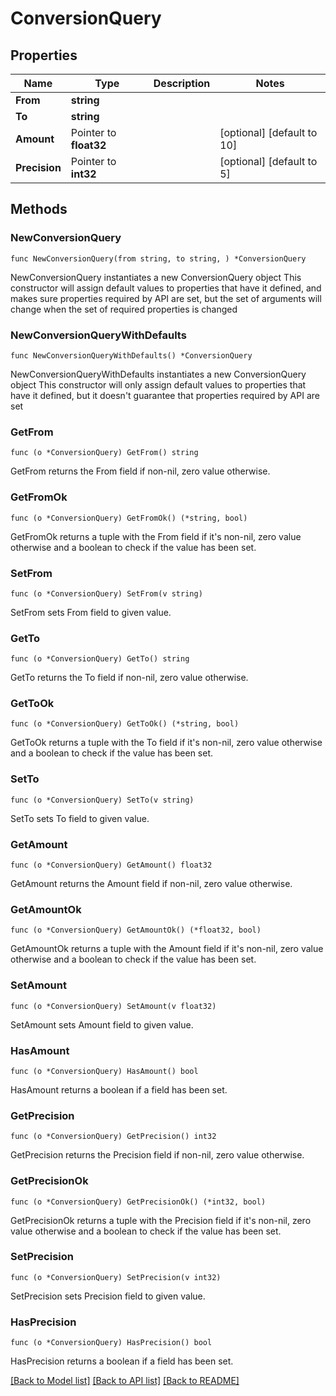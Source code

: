# ConversionQuery

## Properties

Name | Type | Description | Notes
------------ | ------------- | ------------- | -------------
**From** | **string** |  | 
**To** | **string** |  | 
**Amount** | Pointer to **float32** |  | [optional] [default to 10]
**Precision** | Pointer to **int32** |  | [optional] [default to 5]

## Methods

### NewConversionQuery

`func NewConversionQuery(from string, to string, ) *ConversionQuery`

NewConversionQuery instantiates a new ConversionQuery object
This constructor will assign default values to properties that have it defined,
and makes sure properties required by API are set, but the set of arguments
will change when the set of required properties is changed

### NewConversionQueryWithDefaults

`func NewConversionQueryWithDefaults() *ConversionQuery`

NewConversionQueryWithDefaults instantiates a new ConversionQuery object
This constructor will only assign default values to properties that have it defined,
but it doesn't guarantee that properties required by API are set

### GetFrom

`func (o *ConversionQuery) GetFrom() string`

GetFrom returns the From field if non-nil, zero value otherwise.

### GetFromOk

`func (o *ConversionQuery) GetFromOk() (*string, bool)`

GetFromOk returns a tuple with the From field if it's non-nil, zero value otherwise
and a boolean to check if the value has been set.

### SetFrom

`func (o *ConversionQuery) SetFrom(v string)`

SetFrom sets From field to given value.


### GetTo

`func (o *ConversionQuery) GetTo() string`

GetTo returns the To field if non-nil, zero value otherwise.

### GetToOk

`func (o *ConversionQuery) GetToOk() (*string, bool)`

GetToOk returns a tuple with the To field if it's non-nil, zero value otherwise
and a boolean to check if the value has been set.

### SetTo

`func (o *ConversionQuery) SetTo(v string)`

SetTo sets To field to given value.


### GetAmount

`func (o *ConversionQuery) GetAmount() float32`

GetAmount returns the Amount field if non-nil, zero value otherwise.

### GetAmountOk

`func (o *ConversionQuery) GetAmountOk() (*float32, bool)`

GetAmountOk returns a tuple with the Amount field if it's non-nil, zero value otherwise
and a boolean to check if the value has been set.

### SetAmount

`func (o *ConversionQuery) SetAmount(v float32)`

SetAmount sets Amount field to given value.

### HasAmount

`func (o *ConversionQuery) HasAmount() bool`

HasAmount returns a boolean if a field has been set.

### GetPrecision

`func (o *ConversionQuery) GetPrecision() int32`

GetPrecision returns the Precision field if non-nil, zero value otherwise.

### GetPrecisionOk

`func (o *ConversionQuery) GetPrecisionOk() (*int32, bool)`

GetPrecisionOk returns a tuple with the Precision field if it's non-nil, zero value otherwise
and a boolean to check if the value has been set.

### SetPrecision

`func (o *ConversionQuery) SetPrecision(v int32)`

SetPrecision sets Precision field to given value.

### HasPrecision

`func (o *ConversionQuery) HasPrecision() bool`

HasPrecision returns a boolean if a field has been set.


[[Back to Model list]](../README.md#documentation-for-models) [[Back to API list]](../README.md#documentation-for-api-endpoints) [[Back to README]](../README.md)


